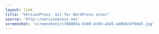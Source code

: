 ```yaml
---
layout: link
title: "VersionPress  Git for WordPress sites"
source: 'http://versionpress.net'
screenshot: 'screenshots/c700805a-6380-4c04-a545-ad0b6c6f0dd3.jpg'
---
```


